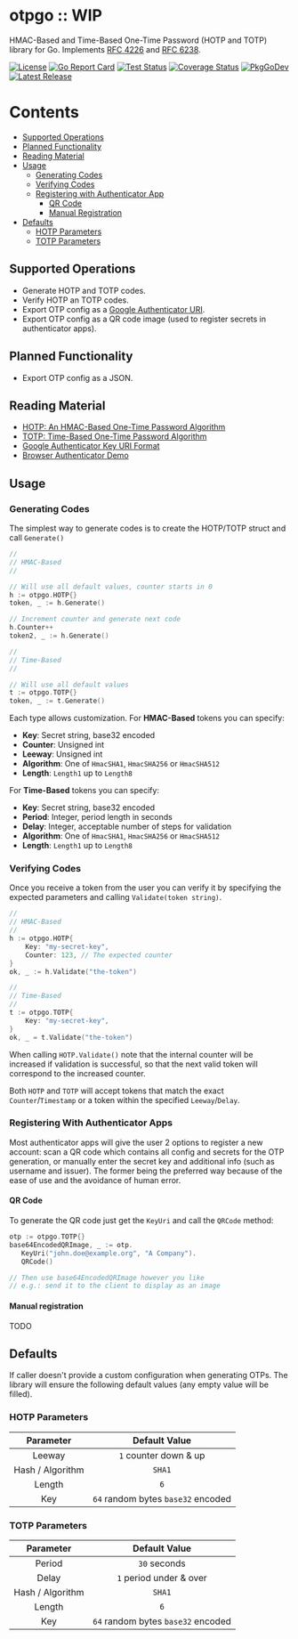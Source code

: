 # otpgo :: WIP
HMAC-Based and Time-Based One-Time Password (HOTP and TOTP) library for Go. 
Implements [RFC 4226][rfc4226] and [RFC 6238][rfc6238].

[![License][licenseBadge]][licenseLink]
[![Go Report Card][goReportBadge]][goReportLink]
[![Test Status][testStatusBadge]][testStatusLink]
[![Coverage Status][coverageBadge]][coverageLink]
[![PkgGoDev][pkgGoDevBadge]][pkgGoDevLink]
[![Latest Release][releaseBadge]][releaseLink]

# Contents
- [Supported Operations](#supported-operations)
- [Planned Functionality](#planned-functionality)
- [Reading Material](#reading-material)
- [Usage](#usage)
    - [Generating Codes](#generating-codes)
    - [Verifying Codes](#verifying-codes)
    - [Registering with Authenticator App](#registering-with-authenticator-apps)
        - [QR Code](#qr-code)
        - [Manual Registration](#manual-registration)
- [Defaults](#defaults)
    - [HOTP Parameters](#hotp-parameters)
    - [TOTP Parameters](#totp-parameters)

## Supported Operations
- Generate HOTP and TOTP codes.
- Verify HOTP an TOTP codes.
- Export OTP config as a [Google Authenticator URI][googleURI].
- Export OTP config as a QR code image (used to register secrets in authenticator apps).

## Planned Functionality
- Export OTP config as a JSON.

## Reading Material
- [HOTP: An HMAC-Based One-Time Password Algorithm][rfc4226]
- [TOTP: Time-Based One-Time Password Algorithm][rfc6238]
- [Google Authenticator Key URI Format][googleURI]
- [Browser Authenticator Demo][debugger]

## Usage

### Generating Codes
The simplest way to generate codes is to create the HOTP/TOTP struct and call 
`Generate()`

```go
// 
// HMAC-Based
//

// Will use all default values, counter starts in 0
h := otpgo.HOTP{}
token, _ := h.Generate()

// Increment counter and generate next code
h.Counter++
token2, _ := h.Generate()

//
// Time-Based
//

// Will use all default values
t := otpgo.TOTP{}
token, _ := t.Generate()
```

Each type allows customization. For **HMAC-Based** tokens you can specify:
- **Key**: Secret string, base32 encoded
- **Counter**: Unsigned int
- **Leeway**: Unsigned int
- **Algorithm**: One of `HmacSHA1`, `HmacSHA256` or `HmacSHA512`
- **Length**: `Length1` up to `Length8`

For **Time-Based** tokens you can specify:
- **Key**: Secret string, base32 encoded
- **Period**: Integer, period length in seconds
- **Delay**: Integer, acceptable number of steps for validation
- **Algorithm**: One of `HmacSHA1`, `HmacSHA256` or `HmacSHA512`
- **Length**: `Length1` up to `Length8`

### Verifying Codes
Once you receive a token from the user you can verify it by specifying the 
expected parameters and calling `Validate(token string)`.

```go
// 
// HMAC-Based
//
h := otpgo.HOTP{
    Key: "my-secret-key",
    Counter: 123, // The expected counter
}
ok, _ := h.Validate("the-token")

//
// Time-Based
//
t := otpgo.TOTP{
    Key: "my-secret-key",
}
ok, _ = t.Validate("the-token")
```

When calling `HOTP.Validate()` note that the internal counter will be increased
if validation is successful, so that the next valid token will correspond to the
increased counter.

Both `HOTP` and `TOTP` will accept tokens that match the exact 
`Counter`/`Timestamp` or a token within the specified `Leeway`/`Delay`.

### Registering With Authenticator Apps
Most authenticator apps will give the user 2 options to register a new account:
scan a QR code which contains all config and secrets for the OTP generation, or 
manually enter the secret key and additional info (such as username and issuer).
The former being the preferred way because of the ease of use and the avoidance
of human error.

#### QR Code
To generate the QR code just get the `KeyUri` and call the `QRCode` method:
```go
otp := otpgo.TOTP{}
base64EncodedQRImage, _ := otp.
   KeyUri("john.doe@example.org", "A Company").
   QRCode()

// Then use base64EncodedQRImage however you like
// e.g.: send it to the client to display as an image
```

#### Manual registration
TODO

## Defaults
If caller doesn't provide a custom configuration when generating OTPs. The 
library will ensure the following default values (any empty value will be 
filled).

### HOTP Parameters
|Parameter        |Default Value                      |
|:---------------:|:---------------------------------:|
|Leeway           |`1` counter down & up              |
|Hash / Algorithm |`SHA1`                             |
|Length           |`6`                                |
|Key              |`64` random bytes `base32` encoded |

### TOTP Parameters
|Parameter        |Default Value                      |
|:---------------:|:---------------------------------:|
|Period           |`30` seconds                       |
|Delay            |`1` period under & over            |
|Hash / Algorithm |`SHA1`                             |
|Length           |`6`                                |
|Key              |`64` random bytes `base32` encoded |

[licenseBadge]: https://img.shields.io/github/license/jltorresm/otpgo
[licenseLink]: https://github.com/jltorresm/otpgo/blob/main/LICENSE
[goReportBadge]: https://goreportcard.com/badge/github.com/jltorresm/otpgo
[goReportLink]: https://goreportcard.com/report/github.com/jltorresm/otpgo
[testStatusBadge]: https://img.shields.io/github/workflow/status/jltorresm/otpgo/test?label=test&logo=github
[testStatusLink]: https://github.com/jltorresm/otpgo/actions?query=workflow%3Atest
[pkgGoDevBadge]: https://pkg.go.dev/badge/github.com/jltorresm/otpgo
[pkgGoDevLink]: https://pkg.go.dev/github.com/jltorresm/otpgo
[releaseBadge]: https://img.shields.io/github/v/release/jltorresm/otpgo?include_prereleases
[releaseLink]: https://github.com/jltorresm/otpgo/releases/latest
[coverageBadge]: https://coveralls.io/repos/github/jltorresm/otpgo/badge.svg?branch=main
[coverageLink]: https://coveralls.io/github/jltorresm/otpgo?branch=main

[latest]: https://github.com/kilico-travel/kilico-api/releases/latest
[rfc4226]: https://tools.ietf.org/html/rfc4226
[rfc6238]: https://tools.ietf.org/html/rfc6238
[googleURI]: https://github.com/google/google-authenticator/wiki/Key-Uri-Format
[debugger]: https://rootprojects.org/authenticator/
